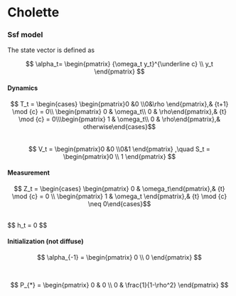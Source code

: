 # Cholette


### Ssf model

The state vector is defined as

$$ \alpha_t= \begin{pmatrix}  {\omega_t y_t}^{\underline c} \\ y_t \end{pmatrix} $$

#### Dynamics 
$$ T_t = \begin{cases} \begin{pmatrix}0 &0  \\0&\rho \end{pmatrix},& {t+1} \mod {c} = 0\\ \begin{pmatrix} 0 & \omega_t\\ 0 & \rho\end{pmatrix},& {t} \mod {c} = 0\\\begin{pmatrix} 1 & \omega_t\\ 0 & \rho\end{pmatrix},&  otherwise\end{cases}$$
<br>
$$ V_t = \begin{pmatrix}0 &0  \\0&1 \end{pmatrix} ,\quad S_t = \begin{pmatrix}0 \\ 1 \end{pmatrix} $$

#### Measurement

$$ Z_t = \begin{cases} \begin{pmatrix} 0 & \omega_t\end{pmatrix},& {t} \mod {c} = 0 \\ \begin{pmatrix} 1 & \omega_t \end{pmatrix},& {t} \mod {c} \neq 0\end{cases}$$

<br>
$$ h_t = 0 $$

#### Initialization (not diffuse)

$$ \alpha_{-1} = \begin{pmatrix}  0 \\ 0 \end{pmatrix} $$

<br>

$$ P_{*} = \begin{pmatrix}  0  & 0 \\ 0 & \frac{1}{1-\rho^2} \end{pmatrix} $$